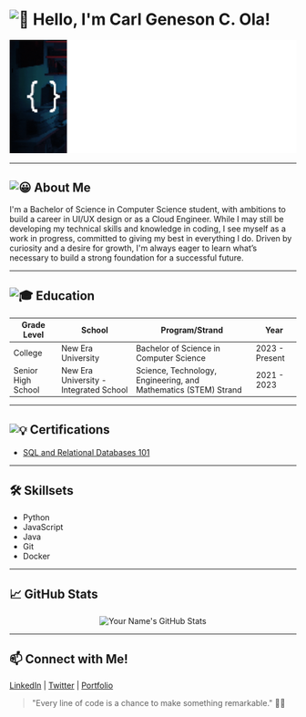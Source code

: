 <h1>
    <img src="https://fonts.gstatic.com/s/e/notoemoji/latest/1f44b_1f3fb/512.gif" alt="👋" width="32" height="32">
    Hello, I'm Carl Geneson C. Ola!
</h1>

<p>
    <img src="https://github.com/cgcola/cgcola/raw/46a6fe7ce3873ffc5ac8dce41081b4cb54edaddd/Coding_Designing.gif" alt="Coding Animation" />
</p>

<hr />

<h2>
    <img src="https://fonts.gstatic.com/s/e/notoemoji/latest/1f600/512.gif" alt="😀" width="32" height="32">
    About Me
</h2>
<p>
    I'm a Bachelor of Science in Computer Science student, with ambitions to build a career in UI/UX design or as a Cloud Engineer. While I may still be developing my technical skills and knowledge in coding, I see myself as a work in progress, committed to giving my best in everything I do. Driven by curiosity and a desire for growth, I'm always eager to learn what’s necessary to build a strong foundation for a successful future.
</p>

<hr />

<h2>
    <img src="https://fonts.gstatic.com/s/e/notoemoji/latest/1f393/512.gif" alt="🎓" width="32" height="32">
    Education
</h2>

<table>
    <thead>
        <tr>
            <th>Grade Level</th>
            <th>School</th>
            <th>Program/Strand</th>
            <th>Year</th>
        </tr>
    </thead>
    <tbody>
        <tr>
            <td>College</td>
            <td>New Era University</td>
            <td>Bachelor of Science in Computer Science</td>
            <td>2023 - Present</td>
        </tr>
      <tr>
            <td>Senior High School</td>
            <td>New Era University - Integrated School</td>
            <td>Science, Technology, Engineering, and Mathematics (STEM) Strand</td>
            <td>2021 - 2023</td>
        </tr>
    </tbody>
</table>

<hr />

<h2>
    <img src="https://fonts.gstatic.com/s/e/notoemoji/latest/1f4a1/512.gif" alt="💡" width="32" height="32" style="vertical-align: middle;">
    Certifications
</h2>
<ul>
    <li>
        <a href="https://courses.cognitiveclass.ai/certificates/8ab40c1c3b5240c29f8f73d9f539ae2f#" target="_blank">
            SQL and Relational Databases 101
        </a>
    </li>
</ul>

<hr />

<h2>🛠️ Skillsets</h2>
<ul>
    <li>Python</li>
    <li>JavaScript</li>
    <li>Java</li>
    <li>Git</li>
    <li>Docker</li>
</ul>

<hr />

<h2>📈 GitHub Stats</h2>
<p align="center">
    <img src="https://github-readme-stats.vercel.app/api?username=YourUsername&show_icons=true&theme=radical" alt="Your Name's GitHub Stats" />
</p>

<hr />

<h2>📫 Connect with Me!</h2>
<p>
    <a href="https://www.linkedin.com/in/yourname">LinkedIn</a> |
    <a href="https://twitter.com/yourname">Twitter</a> |
    <a href="https://yourportfolio.com">Portfolio</a>
</p>

<blockquote> "Every line of code is a chance to make something remarkable." 👨‍💻</blockquote>
